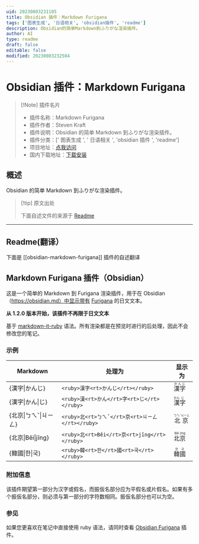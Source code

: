 ```yaml
---
uid: 20230803231105
title: Obsidian 插件：Markdown Furigana
tags: ['图表生成', '日语相关', 'obsidian插件', 'readme']
description: Obsidian的简单Markdown到ふりがな渲染插件。
author: AI
type: readme
draft: false
editable: false
modified: 20230803232504
---
```


# Obsidian 插件：Markdown Furigana

> [!Note] 插件名片
> - 插件名称：Markdown Furigana
> - 插件作者：Steven Kraft
> - 插件说明：Obsidian 的简单 Markdown 到ふりがな渲染插件。
> - 插件分类：[' 图表生成 ', ' 日语相关 ', 'obsidian 插件 ', 'readme']
> - 项目地址：[点我访问](https://github.com/steven-kraft/obsidian-markdown-furigana)
> - 国内下载地址：[下载安装](https://pkmer.cn/products/plugin/pluginMarket/?obsidian-markdown-furigana)

## 概述

Obsidian 的简单 Markdown 到ふりがな渲染插件。

> [!tip] 原文出处
>
>下面自述文件的来源于 [Readme](https://ghproxy.net/https://raw.githubusercontent.com/steven-kraft/obsidian-markdown-furigana/master/README.md)
>

---

## Readme(翻译）

下面是 [[obsidian-markdown-furigana]] 插件的自述翻译

## Markdown Furigana 插件（Obsidian）

这是一个简单的 Markdown 到 Furigana 渲染插件，用于在 Obsidian（<https://obsidian.md）中显示带有> [Furigana](https://en.wikipedia.org/wiki/Furigana) 的日文文本。

**从 1.2.0 版本开始，该插件不再限于日文文本**

基于 [markdown-it-ruby](https://github.com/lostandfound/markdown-it-ruby) 语法。所有渲染都是在预览时进行的后处理，因此不会修改您的笔记。

### 示例

Markdown|处理为|显示为
---|---|---
{漢字\|かんじ}|`<ruby>漢字<rt>かんじ</rt></ruby>`|<ruby>漢字<rt>かんじ</rt></ruby>
{漢字\|かん\|じ}|`<ruby>漢<rt>かん</rt>字<rt>じ</rt></ruby>`|<ruby>漢<rt>かん</rt>字<rt>じ</rt></ruby>
{北京\|ㄅㄟˇ\|ㄐㄧㄥ}|`<ruby>北<rt>ㄅㄟˇ</rt>京<rt>ㄐㄧㄥ</rt></ruby>`|<ruby>北<rt>ㄅㄟˇ</rt>京<rt>ㄐㄧㄥ</rt></ruby>
{北京\|Běi\|jīng}|`<ruby>北<rt>Běi</rt>京<rt>jīng</rt></ruby>`|<ruby>北<rt>Běi</rt>京<rt>jīng</rt></ruby>
{韓國\|한\|국}|`<ruby>韓<rt>한</rt>國<rt>국</rt></ruby>`|<ruby>韓<rt>한</rt>國<rt>국</rt></ruby>

### 附加信息

该插件期望第一部分为汉字或假名，而振仮名部分应为平假名或片假名。如果有多个振仮名部分，则必须与第一部分的字符数相同。振仮名部分也可以为空。

### 参见

如果您更喜欢在笔记中直接使用 ruby 语法，请同时查看 [Obsidian Furigana](https://github.com/uonr/obsidian-furigana) 插件。
